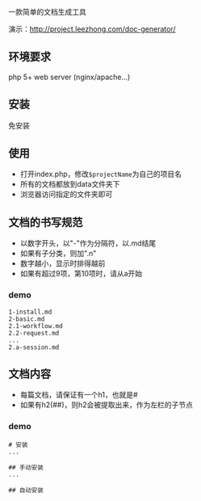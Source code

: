 一款简单的文档生成工具

演示：http://project.leezhong.com/doc-generator/

## 环境要求

php 5+
web server (nginx/apache...)

## 安装

免安装

## 使用

- 打开index.php，修改`$projectName`为自己的项目名
- 所有的文档都放到data文件夹下
- 浏览器访问指定的文件夹即可

## 文档的书写规范

- 以数字开头，以"-"作为分隔符，以.md结尾
- 如果有子分类，则加".n"
- 数字越小，显示时排得越前
- 如果有超过9项，第10项时，请从a开始

### demo

	1-install.md
	2-basic.md
	2.1-workflow.md
	2.2-request.md
	...
	2.a-session.md

## 文档内容

- 每篇文档，请保证有一个h1，也就是#
- 如果有h2(##)，则h2会被提取出来，作为左栏的子节点

### demo
	# 安装
	...

	## 手动安装
	...

	## 自动安装

